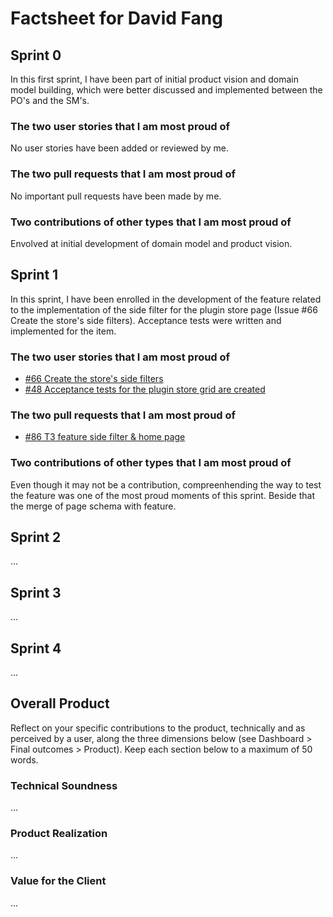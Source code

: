# Factsheet for David Fang

## Sprint 0

In this first sprint, I have been part of initial product vision and domain model building, which were better discussed and implemented between the PO's and the SM's.

### The two user stories that I am most proud of

No user stories have been added or reviewed by me.

### The two pull requests that I am most proud of

No important pull requests have been made by me.

### Two contributions of other types that I am most proud of

Envolved at initial development of domain model and product vision.

## Sprint 1

In this sprint, I have been enrolled in the development of the feature related to the implementation of the side filter for the plugin store page (Issue #66 Create the store's side filters). Acceptance tests were written and implemented for the item.

### The two user stories that I am most proud of

- [#66 Create the store's side filters](https://github.com/FEUP-MEIC-DS-2023-1MEIC08/VAXPRED/issues/66)
- [#48 Acceptance tests for the plugin store grid are created](https://github.com/FEUP-MEIC-DS-2023-1MEIC08/VAXPRED/issues/48)

### The two pull requests that I am most proud of

- [#86 T3 feature side filter & home page](https://github.com/FEUP-MEIC-DS-2023-1MEIC08/VAXPRED/pull/86)

### Two contributions of other types that I am most proud of

Even though it may not be a contribution, compreenhending the way to test the feature was one of the most proud moments of this sprint.
Beside that the merge of page schema with feature.

## Sprint 2

...


## Sprint 3

...


## Sprint 4

...


## Overall Product

Reflect on your specific contributions to the product, technically and as perceived by a user, along the three dimensions below (see Dashboard > Final outcomes > Product). Keep each section below to a maximum of 50 words.


### Technical Soundness

...


### Product Realization

...


### Value for the Client

...
